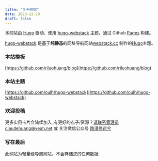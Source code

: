 ```yaml
---
title: "关于网站"
date: 2023-12-20
draft: false
---
```




本网站由 [Hugo](https://github.com/gohugoio/hugo) 驱动，使用 [hugo-webstack](https://github.com/oulh/hugo-webstack) 主题，通过 Github [Pages](https://pages.github.com/) 构建。

[hugo-webstack](https://github.com/oulh/hugo-webstack) 是基于**纯静态**的网址导航网站[webstack.cc](https://github.com/WebStackPage/WebStackPage.github.io) 制作的[Hugo](https://gohugo.io/)主题。

### 本站模板

[https://github.com/riluohuang/blog](https://github.com/riluohuang/blog)

### 本站主题

[https://github.com/oulh/hugo-webstack](https://github.com/oulh/hugo-webstack)

### 欢迎投稿

更多实用卡片会陆续加入_有更好的点子/资源？请联系管理员claudehuang@yeah.net 或 关注微信公众号 [路漫修远兮](https://poison.us.kg/%E5%BE%AE%E4%BF%A1%E5%85%AC%E4%BC%97%E5%8F%B7.jpg)

### 写在最后

此网站为轻量级导航网站，不会存储您的任何数据
